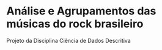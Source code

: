 # Análise e Agrupamentos das músicas do rock brasileiro

Projeto da Disciplina Ciência de Dados Descritiva
